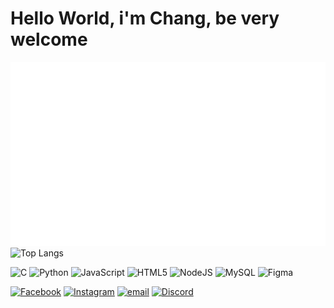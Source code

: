 # Hello World, i'm Chang, be very welcome
 
 ![](https://raw.githubusercontent.com/rahul-jha98/github-stats-transparent/output/generated/overview.svg)
 ![Top Langs](https://github-readme-stats.vercel.app/api/top-langs/?username=sansatid&count_private=true&theme=transparent&hide_border=true)
 
 ![C](https://img.shields.io/badge/c-%2300599C.svg?style=for-the-badge&logo=c&logoColor=white)
 ![Python](https://img.shields.io/badge/python-3670A0?style=for-the-badge&logo=python&logoColor=ffdd54) 
 ![JavaScript](https://img.shields.io/badge/javascript-%23323330.svg?style=for-the-badge&logo=javascript&logoColor=%23F7DF1E) 
 ![HTML5](https://img.shields.io/badge/html5-%23E34F26.svg?style=for-the-badge&logo=html5&logoColor=white)
 ![NodeJS](https://img.shields.io/badge/node.js-6DA55F?style=for-the-badge&logo=node.js&logoColor=white)
 ![MySQL](https://img.shields.io/badge/mysql-4479A1.svg?style=for-the-badge&logo=mysql&logoColor=white)
 ![Figma](https://img.shields.io/badge/figma-%23F24E1E.svg?style=for-the-badge&logo=figma&logoColor=white)
 
 [![Facebook](https://img.shields.io/badge/Facebook-%231877F2.svg?logo=Facebook&logoColor=white)](https://facebook.com/https://www.facebook.com/share/18Jpn8jUmU/?mibextid=wwXIfr) 
 [![Instagram](https://img.shields.io/badge/Instagram-%23E4405F.svg?logo=Instagram&logoColor=white)](https://instagram.com/https://www.instagram.com/pv.chang._02?igsh=MXRvMW0wcXRoOHFz&utm_source=qr) 
 [![email](https://img.shields.io/badge/Email-D14836?logo=gmail&logoColor=white)](mailto:sansatid@icloud.com) 
 [![Discord](https://img.shields.io/badge/Discord-%237289DA.svg?logo=discord&logoColor=white)](https://discord.gg/https://discord.gg/EYQmMKFx)
 
 <!-- Proudly created with GPRM ( https://gprm.itsvg.in ) -->
